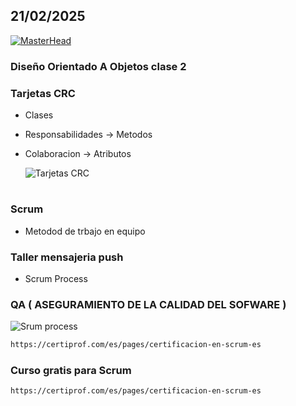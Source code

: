 ## 21/02/2025
[![MasterHead](https://bestarion.com/wp-content/uploads/2021/02/DEVLOPER.jpg)](https://breynersmartinez.github.io/Portfolio-Breiner-Martinez-Mu-oz-Inglish.github.io/)
### Diseño Orientado A Objetos clase 2

### Tarjetas  CRC
- Clases
- Responsabilidades -> Metodos 
- Colaboracion -> Atributos
  
  ![Tarjetas CRC ](https://th.bing.com/th/id/R.ed2044a5e072431bce3dc10ac5c9189b?rik=GxzkPVwlORUtmg&riu=http%3a%2f%2f2.bp.blogspot.com%2f-oITqfrcYx7I%2fToTf0G3l-aI%2fAAAAAAAAACo%2f4JwbeFwZDDk%2fs400%2fcrc.png&ehk=EveCtd0fdPFZXLqGjoU88X5RKwHHScFYHjxA8wnA2Xk%3d&risl=&pid=ImgRaw&r=0)

#
### Scrum  
- Metodod de trbajo en equipo
### Taller mensajeria push
- Scrum Process
### QA ( ASEGURAMIENTO DE LA CALIDAD DEL SOFWARE  )
  
![Srum process](https://ntsprint.com/wp-content/uploads/2024/01/Scrum-Process_Articulo_Semana-32_2022_1-2048x1024-1.jpg)
<!-- Codigo -->
 ```sh
https://certiprof.com/es/pages/certificacion-en-scrum-es
 ```
### Curso gratis para Scrum 

<!-- Codigo -->
 ```sh
https://certiprof.com/es/pages/certificacion-en-scrum-es
 ```
#
###
<!-- Codigo -->
 ```sh

 ```
#
